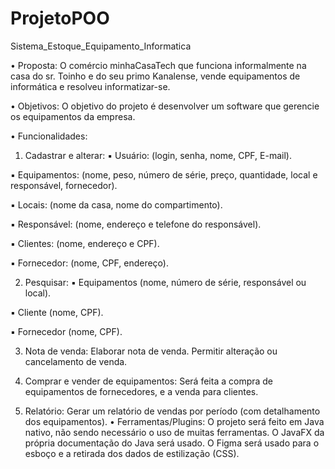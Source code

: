 # ProjetoPOO
Sistema_Estoque_Equipamento_Informatica

• Proposta: O comércio minhaCasaTech que funciona informalmente na casa do sr. Toinho e do seu primo Kanalense,
vende equipamentos de informática e resolveu informatizar-se.

• Objetivos: O objetivo do projeto é desenvolver um software que gerencie os equipamentos da empresa.

• Funcionalidades:

1) Cadastrar e alterar:
▪ Usuário: (login, senha, nome, CPF, E-mail).

▪ Equipamentos: (nome, peso, número de série, preço, quantidade, local
e responsável, fornecedor).

▪ Locais: (nome da casa, nome do compartimento).

▪ Responsável: (nome, endereço e telefone do responsável).

▪ Clientes: (nome, endereço e CPF).

▪ Fornecedor: (nome, CPF, endereço).

2) Pesquisar:
▪ Equipamentos (nome, número de série, responsável ou local).

▪ Cliente (nome, CPF).

▪ Fornecedor (nome, CPF).

3) Nota de venda: Elaborar nota de venda. Permitir alteração ou cancelamento de venda.


4) Comprar e vender de equipamentos: Será feita a compra de equipamentos de fornecedores, e a venda para
clientes.

5) Relatório: Gerar um relatório de vendas por período (com detalhamento dos equipamentos).
• Ferramentas/Plugins: O projeto será feito em Java nativo, não sendo necessário o uso de muitas ferramentas. O
JavaFX da própria documentação do Java será usado. O Figma será usado para o esboço e a retirada dos dados de
estilização (CSS).
